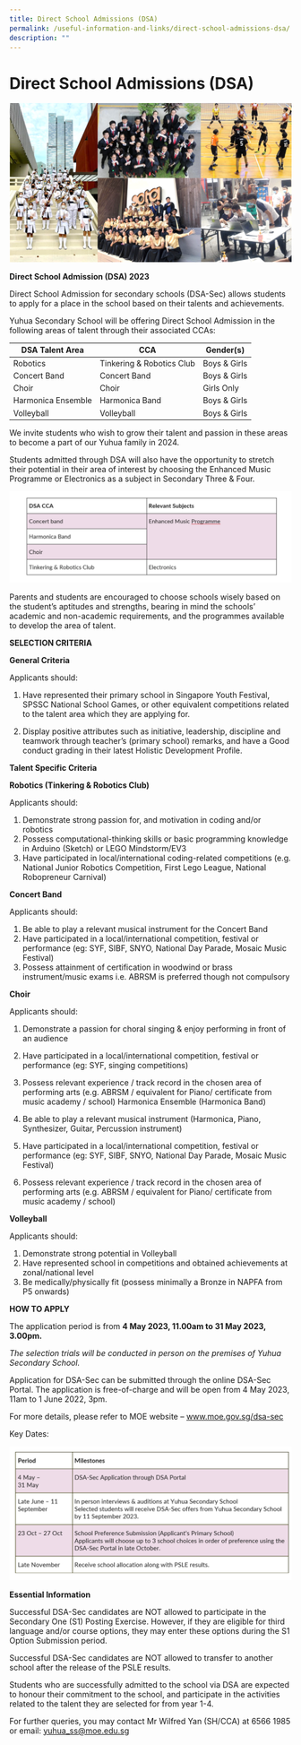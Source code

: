 ```yaml
---
title: Direct School Admissions (DSA)
permalink: /useful-information-and-links/direct-school-admissions-dsa/
description: ""
---
```

# **Direct School Admissions (DSA)**

![](/images/CCA%20achievements.png)

**Direct School Admission (DSA) 2023**

Direct School Admission for secondary schools (DSA-Sec) allows students to apply for a place in the school based on their talents and achievements.

Yuhua Secondary School will be offering Direct School Admission in the following areas of talent through their associated CCAs:



| DSA Talent Area | CCA | Gender(s) |
| -------- | -------- | -------- |
| Robotics     | Tinkering &amp; Robotics Club     | Boys &amp; Girls     |
| Concert Band    | Concert Band     | Boys &amp; Girls     |
| Choir     | Choir     | Girls Only     |
| Harmonica Ensemble     | Harmonica Band     | Boys &amp; Girls     |
| Volleyball     | Volleyball     | Boys &amp; Girls     |

We invite students who wish to grow their talent and passion in these areas to become a part of our Yuhua family in 2024.

        
Students admitted through DSA will also have the opportunity to stretch their potential in their area of interest by choosing the Enhanced Music Programme or Electronics as a subject in Secondary Three & Four.

![](/images/screenshot%20(148).png)

Parents and students are encouraged to choose schools wisely based on the student’s aptitudes and strengths, bearing in mind the schools’ academic and non-academic requirements, and the programmes available to develop the area of talent.

**SELECTION CRITERIA** 

**General Criteria**

Applicants should:
1.  Have represented their primary school in Singapore Youth Festival, SPSSC National School Games, or other equivalent competitions related to the talent area which they are applying for.

3.  Display positive attributes such as initiative, leadership, discipline and teamwork through teacher’s (primary school) remarks, and have a Good conduct grading in their latest Holistic Development Profile.

**Talent Specific Criteria**

**Robotics (Tinkering & Robotics Club)**

Applicants should:
1. Demonstrate strong passion for, and motivation in coding and/or robotics
2. Possess computational-thinking skills or basic programming knowledge in Arduino (Sketch) or LEGO Mindstorm/EV3
3. Have participated in local/international coding-related competitions (e.g. National Junior Robotics Competition, First Lego League, National Robopreneur Carnival) 

**Concert Band**

Applicants should:
1. Be able to play a relevant musical instrument for the Concert Band
2. Have participated in a local/international competition, festival or performance (eg: SYF, SIBF, SNYO, National Day Parade, Mosaic Music Festival)
3. Possess attainment of certification in woodwind or brass instrument/music exams i.e. ABRSM is preferred though not compulsory

**Choir**

Applicants should:

1. Demonstrate a passion for choral singing & enjoy performing in front of an audience
2. Have participated in a local/international competition, festival or performance (eg: SYF, singing competitions)
3. Possess relevant experience / track record in the chosen area of performing arts (e.g. ABRSM / equivalent for Piano/ certificate from music academy / school)
Harmonica Ensemble (Harmonica Band)

4. Be able to play a relevant musical instrument (Harmonica, Piano, Synthesizer, Guitar, Percussion instrument)
5. Have participated in a local/international competition, festival or performance (eg: SYF, SIBF, SNYO, National Day Parade, Mosaic Music Festival)
6. Possess relevant experience / track record in the chosen area of performing arts (e.g. ABRSM / equivalent for Piano/ certificate from music academy / school)

**Volleyball**

Applicants should:

1. Demonstrate strong potential in Volleyball
2. Have represented school in competitions and obtained achievements at zonal/national level
3. Be medically/physically fit (possess minimally a Bronze in NAPFA from P5 onwards)

**HOW TO APPLY**

The application period is from **4 May 2023, 11.00am to 31 May 2023, 3.00pm.**

*The selection trials will be conducted in person on the premises of Yuhua Secondary School.*

Application for DSA-Sec can be submitted through the online DSA-Sec Portal. The application is free-of-charge and will be open from 4 May 2023, 11am to 1 June 2022, 3pm.

For more details, please refer to MOE website – www.moe.gov.sg/dsa-sec

Key Dates:

![](/images/screenshot%20(149).png)



**Essential Information**

Successful DSA-Sec candidates are NOT allowed to participate in the Secondary One (S1) Posting Exercise. However, if they are eligible for third language and/or course options, they may enter these options during the S1 Option Submission period.

Successful DSA-Sec candidates are NOT allowed to transfer to another school after the release of the PSLE results. 

Students who are successfully admitted to the school via DSA are expected to honour their commitment to the school, and participate in the activities related to the talent they are selected for from year 1-4.

For further queries, you may contact Mr Wilfred Yan (SH/CCA) at 6566 1985 or email: yuhua_ss@moe.edu.sg